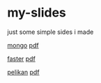 # my-slides

just some simple  sides i made

[mongo](https://wanghenshui.github.io/my-slides/mongo)  [pdf](https://wanghenshui.github.io/my-slides/mongo/?print-pdf)

[faster](https://wanghenshui.github.io/my-slides/faster)  [pdf](https://wanghenshui.github.io/my-slides/faster/?print-pdf)

[pelikan](https://wanghenshui.github.io/my-slides/pelikan)  [pdf](https://wanghenshui.github.io/my-slides/pelikan/?print-pdf)